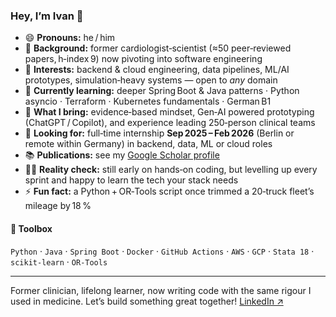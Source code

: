 ### Hey, I’m Ivan 👋

- 😄 **Pronouns:** he / him  
- 👋 **Background:** former cardiologist‑scientist (≈50 peer‑reviewed papers, h‑index 9) now pivoting into software engineering  
- 👀 **Interests:** backend & cloud engineering, data pipelines, ML/AI prototypes, simulation‑heavy systems — open to *any* domain  
- 🌱 **Currently learning:** deeper Spring Boot & Java patterns · Python asyncio · Terraform · Kubernetes fundamentals · German B1  
- 💪 **What I bring:** evidence‑based mindset, Gen‑AI powered prototyping (ChatGPT / Copilot), and experience leading 250‑person clinical teams  
- 🤝 **Looking for:** full‑time internship **Sep 2025 – Feb 2026** (Berlin or remote within Germany) in backend, data, ML or cloud roles  
- 📚 **Publications:** see my [Google Scholar profile](https://scholar.google.com/citations?user=oCVFsu4AAAAJ)  
- 👩‍💻 **Reality check:** still early on hands‑on coding, but levelling up every sprint and happy to learn the tech your stack needs  
- ⚡ **Fun fact:** a Python + OR‑Tools script once trimmed a 20‑truck fleet’s mileage by 18 %  

#### 🧰 Toolbox
`Python` · `Java` · `Spring Boot` · `Docker` · `GitHub Actions` · `AWS` · `GCP` · `Stata 18` · `scikit‑learn` · `OR‑Tools`

---

Former clinician, lifelong learner, now writing code with the same rigour I used in medicine. Let’s build something great together!
[LinkedIn ↗](https://www.linkedin.com/in/ivanstarostin/)  
